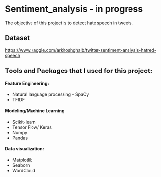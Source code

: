 # Sentiment_analysis - in progress 

The objective of this project is to detect hate speech in tweets. 

## Dataset

https://www.kaggle.com/arkhoshghalb/twitter-sentiment-analysis-hatred-speech

## Tools and Packages that I used for this project:

#### Feature Engineering:
* Natural language processing - SpaCy 
* TFIDF


#### Modeling/Machine Learning

* Scikit-learn
* Tensor Flow/ Keras
* Numpy
* Pandas


#### Data visualization:
* Matplotlib
* Seaborn
* WordCloud





